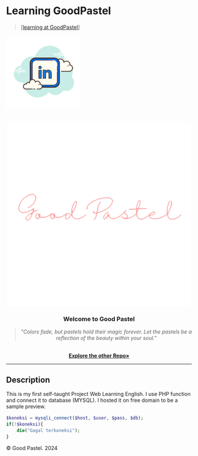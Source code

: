 # Learning GoodPastel

> [[learning at GoodPastel](https://learningat.great-site.net/)]

[![LinkedIn][linkedin-shield]][linkedin-url]

<br />
<div align="center">
  <a href="https://github.com/good-pastel/good-pastel.github.io">
    <img src="https://raw.githubusercontent.com/good-pastel/logos/main/20240210_203339_0000.png" alt="Header">
  </a>

  <h3 align="center">Welcome to Good Pastel</h3>

  <p align="center">
   <blockquote><i>"Colors fade, but pastels hold their magic forever. Let the pastels be a reflection of the beauty within your soul."</i></blockquote>
   <br />
    <a href="https://github.com/good-pastel?tab=repositories"><strong>Explore the other Repo»</strong></a>
  </p>
</div>

---

## Description

This is my first self-taught Project Web Learning English. I use PHP function and connect it to database <bold>(MYSQL)</bold>. I hosted it on free domain to be a sample preview.

```PHP
$koneksi = mysqli_connect($host, $user, $pass, $db);
if(!$koneksi){
    die("Gagal terkoneksi");
}
```


<p>&copy Good Pastel. 2024</p>

<!-- MARKDOWN LINKS & IMAGES -->

[linkedin-shield]: https://raw.githubusercontent.com/good-pastel/good-pastel.github.io/0081ddd54c76b5249abd15a39df972e47ad32547/img/icons8-linkedin.svg
[linkedin-url]: https://linkedin.com/in/deviyool
